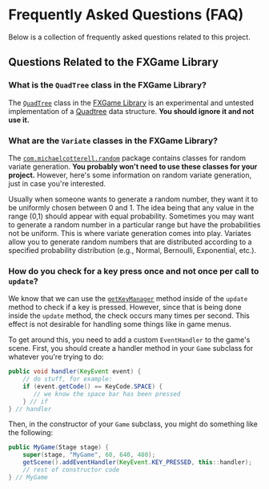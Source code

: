 # Frequently Asked Questions (FAQ)

Below is a collection of frequently asked questions related to this project.

## Questions Related to the FXGame Library

### What is the ```QuadTree``` class in the FXGame Library?

The [```QuadTree```](http://cobweb.cs.uga.edu/%7Emec/fxgame/com/michaelcotterell/game/util/QuadTree.html) class
in the [FXGame Library](http://cobweb.cs.uga.edu/%7Emec/fxgame/) is an
experimental and untested implementation of a [Quadtree](http://en.wikipedia.org/wiki/Quadtree)
data structure. **You should ignore it and not use it.**

### What are the ```Variate``` classes in the FXGame Library?

The [```com.michaelcotterell.random```](http://cobweb.cs.uga.edu/%7Emec/fxgame/com/michaelcotterell/random/package-summary.html) package
contains classes for random variate generation.
**You probably won't need to use these classes for your project.**
However, here's some information on random variate generation, just in case
you're interested.

Usually when someone wants to generate a random number, they want it to be
uniformly chosen between 0 and 1. The idea being that any value in the range
(0,1) should appear with equal probability. Sometimes you may want to generate
a random number in a particular range but have the probabilities not be
uniform. This is where variate generation comes into play. Variates
allow you to generate random numbers that are distributed according to a
specified probability distribution (e.g., Normal, Bernoulli, Exponential, etc.).

### How do you check for a key press once and not once per call to ```update```?

We know that we can use the [```getKeyManager```](http://cobweb.cs.uga.edu/%7Emec/fxgame/com/michaelcotterell/game/Game.html#getKeyManager--) method
inside of the ```update``` method to check if a key is pressed. However, since
that is being done inside the ```update``` method, the check occurs many
times per second. This effect is not desirable for handling some things like
in game menus.

To get around this, you need to add a custom ```EventHandler``` to the
game's scene. First, you should create a handler method in your ```Game```
subclass for whatever you're trying to do:

```java
public void handler(KeyEvent event) {
    // do stuff, for example:
    if (event.getCode() == KeyCode.SPACE) {
       // we know the space bar has been pressed
    } // if
} // handler
```
Then, in the constructor of your ```Game``` subclass, you might
do something like the following:

```java
public MyGame(Stage stage) {
    super(stage, "MyGame", 60, 640, 480);
    getScene().addEventHandler(KeyEvent.KEY_PRESSED, this::handler);
    // rest of constructor code
} // MyGame
```

